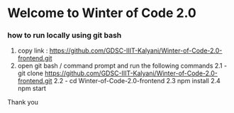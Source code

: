 # Welcome to Winter of Code 2.0

### how to run locally using git bash

1. copy link : https://github.com/GDSC-IIIT-Kalyani/Winter-of-Code-2.0-frontend.git
2. open git bash / command prompt and run the following commands
   2.1 - git clone https://github.com/GDSC-IIIT-Kalyani/Winter-of-Code-2.0-frontend.git
   2.2 - cd Winter-of-Code-2.0-frontend
   2.3 npm install
   2.4 npm start

Thank you

